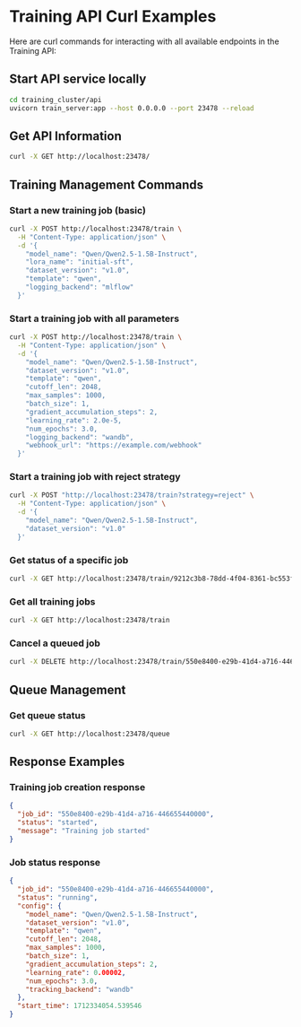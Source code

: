 # Training API Curl Examples

Here are curl commands for interacting with all available endpoints in the Training API:
## Start API service locally
```bash
cd training_cluster/api
uvicorn train_server:app --host 0.0.0.0 --port 23478 --reload
```

## Get API Information

```bash
curl -X GET http://localhost:23478/
```

## Training Management Commands

### Start a new training job (basic)

```bash
curl -X POST http://localhost:23478/train \
  -H "Content-Type: application/json" \
  -d '{
    "model_name": "Qwen/Qwen2.5-1.5B-Instruct",
    "lora_name": "initial-sft",
    "dataset_version": "v1.0",  
    "template": "qwen",
    "logging_backend": "mlflow"
  }'
```

### Start a training job with all parameters

```bash
curl -X POST http://localhost:23478/train \
  -H "Content-Type: application/json" \
  -d '{
    "model_name": "Qwen/Qwen2.5-1.5B-Instruct",
    "dataset_version": "v1.0",
    "template": "qwen",
    "cutoff_len": 2048,
    "max_samples": 1000,
    "batch_size": 1,
    "gradient_accumulation_steps": 2,
    "learning_rate": 2.0e-5,
    "num_epochs": 3.0,
    "logging_backend": "wandb",
    "webhook_url": "https://example.com/webhook"
  }'
```

### Start a training job with reject strategy

```bash
curl -X POST "http://localhost:23478/train?strategy=reject" \
  -H "Content-Type: application/json" \
  -d '{
    "model_name": "Qwen/Qwen2.5-1.5B-Instruct",
    "dataset_version": "v1.0"
  }'
```

### Get status of a specific job

```bash
curl -X GET http://localhost:23478/train/9212c3b8-78dd-4f04-8361-bc553fc02c71
```

### Get all training jobs

```bash
curl -X GET http://localhost:23478/train
```

### Cancel a queued job

```bash
curl -X DELETE http://localhost:23478/train/550e8400-e29b-41d4-a716-446655440000
```

## Queue Management

### Get queue status

```bash
curl -X GET http://localhost:23478/queue
```

## Response Examples

### Training job creation response

```json
{
  "job_id": "550e8400-e29b-41d4-a716-446655440000",
  "status": "started",
  "message": "Training job started"
}
```

### Job status response

```json
{
  "job_id": "550e8400-e29b-41d4-a716-446655440000",
  "status": "running",
  "config": {
    "model_name": "Qwen/Qwen2.5-1.5B-Instruct",
    "dataset_version": "v1.0",
    "template": "qwen",
    "cutoff_len": 2048,
    "max_samples": 1000,
    "batch_size": 1,
    "gradient_accumulation_steps": 2,
    "learning_rate": 0.00002,
    "num_epochs": 3.0,
    "tracking_backend": "wandb"
  },
  "start_time": 1712334054.539546
}
```